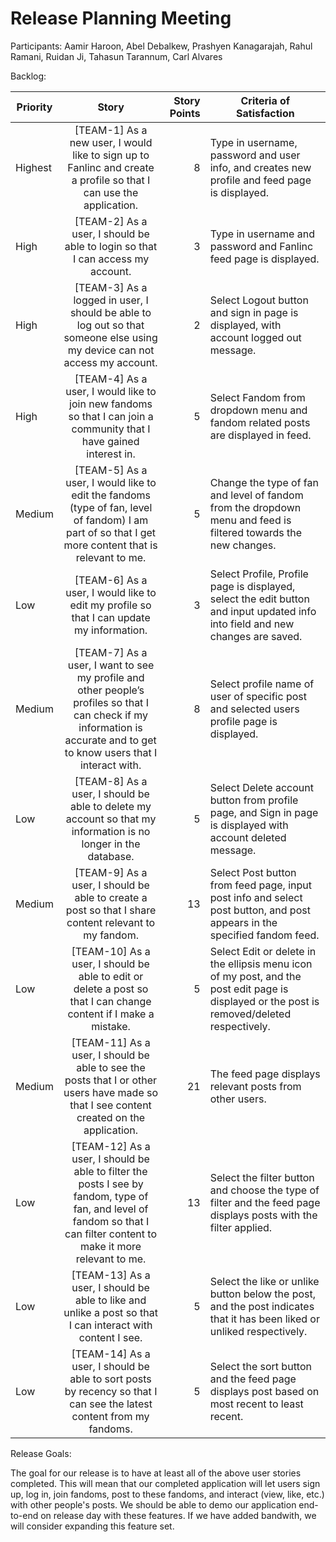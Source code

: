 # Release Planning Meeting

 Participants:
 	Aamir Haroon, 
 	Abel Debalkew, 
 	Prashyen Kanagarajah, 
 	Rahul Ramani, 
 	Ruidan Ji, 
 	Tahasun Tarannum, 
 	Carl Alvares

Backlog:

| Priority |                                                                               Story                                                                              | Story Points | Criteria of Satisfaction                                                                                                                     |
|----------|:----------------------------------------------------------------------------------------------------------------------------------------------------------------:|-------------:|----------------------------------------------------------------------------------------------------------------------------------------------|
| Highest  | [TEAM-1] As a new user, I would like to sign up to Fanlinc and create a profile so that I can use the application.                                                        |            8 | Type in username, password and user info, and creates new profile and feed page is displayed.                                                |
| High     | [TEAM-2] As a user, I should be able to login so that I can access my account.                                                                                            |            3 | Type in username and password and Fanlinc feed page is displayed.                                                                            |
| High     | [TEAM-3] As a logged in user, I should be able to log out so that someone else using my device can not access my account.                                                 |            2 | Select Logout button and sign in page is displayed, with account logged out message.                                                         |
| High     | [TEAM-4] As a user, I would like to join new fandoms so that I can join a community that I have gained interest in.                                                       |            5 | Select Fandom from dropdown menu and fandom related posts are displayed in feed.                                                             |
| Medium   | [TEAM-5] As a user, I would like to edit the fandoms (type of fan, level of fandom) I am part of so that I get more content that is relevant to me.                       |            5 | Change the type of fan and level of fandom from the dropdown menu and feed is filtered towards the new changes.                              |
| Low      | [TEAM-6] As a user, I would like to edit my profile so that I can update my information.                                                                                  |            3 | Select Profile, Profile page is displayed, select the edit button and input updated info into field and new changes are saved.               |
| Medium   | [TEAM-7] As a user, I want to see my profile and other people’s profiles so that I can check if my information is accurate and to get to know users that I interact with. |            8 | Select profile name of user of specific post and selected users profile page is displayed.                                                   |
| Low      | [TEAM-8] As a user, I should be able to delete my account so that my information is no longer in the database.                                                            |            5 | Select Delete account button from profile page, and Sign in page is displayed with account deleted message.                                  |
| Medium   | [TEAM-9] As a user, I should be able to create a post so that I share content relevant to my fandom.                                                                      |           13 | Select Post button from feed page, input post info and select post button, and post appears in the specified fandom feed.                    |
| Low      | [TEAM-10] As a user, I should be able to edit or delete a post so that I can change content if I make a mistake.                                                           |            5 | Select Edit or delete in the ellipsis menu icon of my post, and the post edit page is displayed or the post is removed/deleted respectively. |
| Medium   | [TEAM-11] As a user, I should be able to see the posts that I or other users have made so that I see content created on the application.                                   |           21 | The feed page displays relevant posts from other users.                                                                                      |
| Low      | [TEAM-12] As a user, I should be able to filter the posts I see by fandom, type of fan, and level of fandom so that I can filter content to make it more relevant to me.   |           13 | Select the filter button and choose the type of filter and the feed page displays posts with the filter applied.                             |
| Low      | [TEAM-13] As a user, I should be able to like and unlike a post so that I can interact with content I see.                                                                 |            5 | Select the like or unlike button below the post, and the post indicates that it has been liked or unliked respectively.                      |
| Low      | [TEAM-14] As a user, I should be able to sort posts by recency so that I can see the latest content from my fandoms.                                                       |            5 | Select the sort button and the feed page displays post based on most recent to least recent.                                                 |

Release Goals:

The goal for our release is to have at least all of the above user stories completed. This will mean that our completed application will let users sign up, log in, join fandoms, post to these fandoms, and interact (view, like, etc.) with other people's posts. We should be able to demo our application end-to-end on release day with these features. If we have added bandwith, we will consider expanding this feature set.
